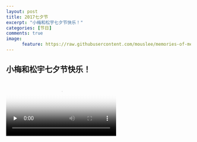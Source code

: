```yaml
---
layout: post
title: 2017七夕节
excerpt: "小梅和松宇七夕节快乐！"
categories: [节日]
comments: true
image:
      feature: https://raw.githubusercontent.com/mouslee/memories-of-meiyu/gh-pages/assets/2017-08-28-qixi-festival/00.JPG
---
```


## 小梅和松宇七夕节快乐！

<div class="post-image-feature">
    <video id="video" controls="" preload="none" poster="{{ site.url }}/assets/2017-08-28-qixi-festival/01.jpg">
        <source id="mp4" src="{{ site.url }}/assets/2017-08-28-qixi-festival/the-memory-of-meiyu.mp4" type="video/mp4">
        <p>Your user agent does not support the HTML5 Video element.</p>
    </video>
</div>
